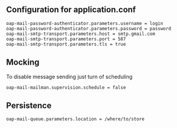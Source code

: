 ## Configuration for application.conf

    oap-mail-password-authenticator.parameters.username = login
    oap-mail-password-authenticator.parameters.password = password
    oap-mail-smtp-transport.parameters.host = smtp.gmail.com
    oap-mail-smtp-transport.parameters.port = 587
    oap-mail-smtp-transport.parameters.tls = true
    
## Mocking

To disable message sending just turn of scheduling

    oap-mail-mailman.supervision.schedule = false
    
## Persistence

    oap-mail-queue.parameters.location = /where/to/store
   
    
